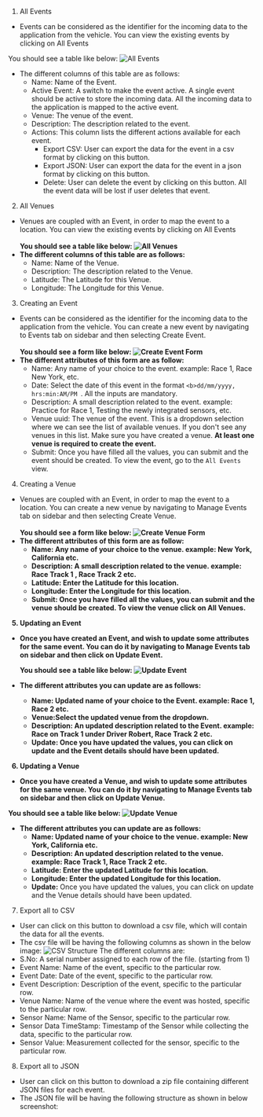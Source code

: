 1. All Events
- Events can be considered as the identifier for the incoming data to the application
 from the vehicle. You can view the existing events by clicking on All Events
 
 You should see a table like below:
 ![All Events](imgs/all_events.png)
- The different columns of this table are as follows:
    - Name: Name of the Event.
    - Active Event: A switch to make the event active. A single event should be
     active to store the incoming data. All the incoming data to the application is
      mapped to the active event.
    - Venue: The venue of the event. 
    - Description: The description related to the event.
    - Actions: This column lists the different actions available for each event.
        - Export CSV: User can export the data for the event in a csv format by
         clicking on this button.
        - Export JSON: User can export the data for the event in a json format by
         clicking on this button.
         - Delete: User can delete the event by clicking on this button. All
          the event data will be lost if user deletes that event.

2. All Venues
- Venues are coupled with an Event, in order to map the event to a location. You can
 view the existing events by clicking on All Events<br><br><b>You should see a table
  like below:
![All Venues](imgs/all_venues.png)
- The different columns of this table are as follows:</b>
    - Name: Name of the Venue.
    - Description: The description related to the Venue.
    - Latitude: The Latitude for this Venue.
    - Longitude: The Longitude for this Venue.

3. Creating an Event
- Events can be considered as the identifier for the incoming data to the application
 from the vehicle. You can create a new event by navigating to Events tab on sidebar
  and then selecting Create Event. <br><br><b>You should see a form like below:
  ![Create Event Form](imgs/create_event_form.png)
- The different attributes of this form are as follow:</b>
    - Name: Any name of your choice to the event. example: Race 1, Race New York, etc.
    - Date: Select the date of this event in the format `<b>dd/mm/yyyy, hrs:min:AM/PM
    `. All the inputs are mandatory.
    - Description: A small description related to the event. example: Practice for
     Race 1, Testing the newly integrated sensors, etc.
    - Venue uuid: The venue of the event. This is a dropdown selection where we
     can see the list of available venues. If you don't see any venues
     in this list. Make sure you have created a venue. <b>At least one venue is required to create the event.</b></li>
    - Submit: Once you have filled all the values, you can submit and the event
     should be created. To view the event, go to the `All Events` view.

4. Creating a Venue
- Venues are coupled with an Event, in order to map the event to a location. You can
 create a new venue by navigating to Manage Events tab on sidebar and then selecting
  Create Venue. <br><br><b>You should see a form like below:
![Create Venue Form](imgs/create_venue_form.png)
- The different attributes of this form are as follow:
    - Name: Any name of your choice to the venue. example: New York, California etc.
    - Description: A small description related to the venue. example: Race Track 1
    , Race Track 2 etc.
    - Latitude: Enter the Latitude for this location.
    - Longitude: Enter the Longitude for this location.
    - Submit: Once you have filled all the values, you can submit and the venue
     should be created. To view the venue click on All Venues.

5. Updating an Event
- Once you have created an Event, and wish to update some attributes for the same
 event. You can do it by navigating to Manage Events tab on sidebar and then click on
  Update Event. 
  
  You should see a table like below:
  ![Update Event](imgs/update_event.png)
- The different attributes you can update are as follows:
    - Name: Updated name of your choice to the Event. example: Race 1, Race 2 etc.
    - Venue:Select the updated venue from the dropdown.
    - Description: An updated description related to the Event. example: Race on
     Track 1 under Driver Robert, Race Track 2 etc.
    - Update: Once you have updated the values, you can click on update and the
     Event details should have been updated.
6. Updating a Venue
- Once you have created a Venue, and wish to update some attributes for the same venue. 
You can do it by navigating to Manage Events tab on sidebar and then click on Update
 Venue. 
 
 You should see a table like below:
 ![Update Venue](imgs/update_venue.png)
- The different attributes you can update are as follows:
    - Name: Updated name of your choice to the venue. example: New York, California
 etc.
    - Description: An updated description related to the venue. example: Race
     Track 1, Race Track 2 etc.
    - Latitude: Enter the updated Latitude for this location.
    - Longitude: Enter the updated Longitude for this location.
    - Update:</b> Once you have updated the values, you can click on update and the
     Venue details should have been updated.

7. Export all to CSV
- User can click on this button to download a csv file, which will
 contain the data for all the events.
- The csv file will be having the following columns as shown in the below image:
![CSV Structure](imgs/csv_structure.png)
The different columns are:
- S.No: A serial number assigned to each row of the file. (starting from 1)
- Event Name: Name of the event, specific to the particular row.
- Event Date: Date of the event, specific to the particular row.
- Event Description: Description of the event, specific to the particular row.
- Venue Name: Name of the venue where the event was hosted, specific to the particular row.
- Sensor Name: Name of the Sensor, specific to the particular row.
- Sensor Data TimeStamp: Timestamp of the Sensor while collecting the data, specific to the particular row.
- Sensor Value: Measurement collected for the sensor, specific to the particular row.

8. Export all to JSON
- User can click on this button to download a zip file containing different JSON files
 for each event.
- The JSON file will be having the following structure as shown in below screenshot:

